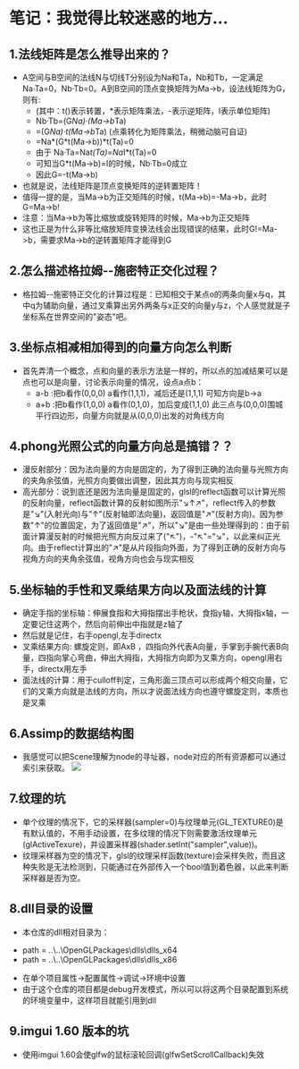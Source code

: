 # 笔记：我觉得比较迷惑的地方...

## 1.法线矩阵是怎么推导出来的？
* A空间与B空间的法线N与切线T分别设为Na和Ta，Nb和Tb，一定满足Na·Ta=0，Nb·Tb=0。A到B空间的顶点变换矩阵为Ma->b，设法线矩阵为G，则有: 
   * (其中：t()表示转置，*表示矩阵乘法，-表示逆矩阵，I表示单位矩阵) 
   * Nb·Tb=(G*Na)·(Ma->b*Ta) 
   * =(G*Na)·t(Ma->b*Ta) (点乘转化为矩阵乘法，稍微动脑可自证) 
   * =Na*(G*t(Ma->b))*t(Ta)=0 
   * 由于 Na·Ta=Na*t(Ta)=Na*I*t(Ta)=0 
   * 可知当G*t(Ma->b)=I的时候，Nb·Tb=0成立 
   * 因此G=-t(Ma->b) 
* 也就是说，法线矩阵是顶点变换矩阵的逆转置矩阵！
* 值得一提的是，当Ma->b为正交矩阵的时候，t(Ma->b)=-Ma->b，此时G=Ma->b! 
* 注意：当Ma->b为等比缩放或旋转矩阵的时候，Ma->b为正交矩阵 
* 这也正是为什么非等比缩放矩阵变换法线会出现错误的结果，此时G!=Ma->b，需要求Ma->b的逆转置矩阵才能得到G 

## 2.怎么描述格拉姆--施密特正交化过程？
* 格拉姆--施密特正交化的计算过程是：已知相交于某点o的两条向量x与q，其中q为辅助向量，通过叉乘算出另外两条与x正交的向量y与z，个人感觉就是子坐标系在世界空间的"姿态"吧。

## 3.坐标点相减相加得到的向量方向怎么判断
* 首先弄清一个概念，点和向量的表示方法是一样的，所以点的加减结果可以是点也可以是向量，讨论表示向量的情况，设点a点b： 
    * a-b :把b看作(0,0,0) a看作(1,1,1)，减后还是(1,1,1) 可知方向是b->a
    * a+b :把b看作(1,0,0) a看作(0,1,0)，加后变成(1,1,0) 此三点与(0,0,0)围城平行四边形，向量方向就是从(0,0,0)出发的对角线方向

## 4.phong光照公式的向量方向总是搞错？？
* 漫反射部分：因为法向量的方向是固定的，为了得到正确的法向量与光照方向的夹角余弦值，光照方向要做出调整，因此其方向与现实相反
* 高光部分：说到底还是因为法向量是固定的，glsl的reflect函数可以计算光照的反射向量，reflect函数计算的反射如图所示"↘↑↗"，reflect传入的参数是"↘"(入射光向)与"↑"(反射轴即法向量)，返回值是"↗"(反射方向)。因为参数"↑"的位置固定，为了返回值是"↗"，所以"↘"是由一些处理得到的：由于前面计算漫反射的时候把光照方向反过来了("↖")，-"↖"="↘"，以此来纠正光向。由于reflect计算出的"↗"是从片段指向外面，为了得到正确的反射方向与视角方向的夹角余弦值，视角方向也会与现实相反

## 5.坐标轴的手性和叉乘结果方向以及面法线的计算
* 确定手指的坐标轴：伸展食指和大拇指摆出手枪状，食指y轴，大拇指x轴，一定要记住这两个，然后向前伸出中指就是z轴了
* 然后就是记住，右手opengl,左手directx
* 叉乘结果方向: 螺旋定则，即AxB ，四指向外代表A向量，手掌到手腕代表B向量，四指向掌心弯曲，伸出大拇指，大拇指方向即为叉乘方向，opengl用右手，directx用左手
* 面法线的计算：用于culloff判定，三角形面三顶点可以形成两个相交向量，它们的叉乘方向就是法线的方向，所以才说面法线方向也遵守螺旋定则，本质也是叉乘

## 6.Assimp的数据结构图
* 我感觉可以把Scene理解为node的寻址器，node对应的所有资源都可以通过索引来获取。
![](https://learnopengl-cn.github.io/img/03/01/assimp_structure.png)

## 7.纹理的坑
* 单个纹理的情况下，它的采样器(sampler=0)与纹理单元(GL_TEXTURE0)是有默认值的，不用手动设置，在多纹理的情况下则需要激活纹理单元(glActiveTexure)，并设置采样器(shader.setInt("sampler",value))。
* 纹理采样器为空的情况下，glsl的纹理采样函数(texture)会采样失败，而且这种失败是无法检测到，只能通过在外部传入一个bool值到着色器，以此来判断采样器是否为空。

## 8.dll目录的设置
* 本仓库的dll相对目录为：
- path = ..\\..\\OpenGLPackages\\dlls\\dlls_x64 
- path = ..\\..\\OpenGLPackages\\dlls\\dlls_x86
* 在单个项目属性->配置属性->调试->环境中设置
* 由于这个仓库的项目都是debug开发模式，所以可以将这两个目录配置到系统的环境变量中，这样项目就能引用到dll

## 9.imgui 1.60 版本的坑
* 使用imgui 1.60会使glfw的鼠标滚轮回调(glfwSetScrollCallback)失效